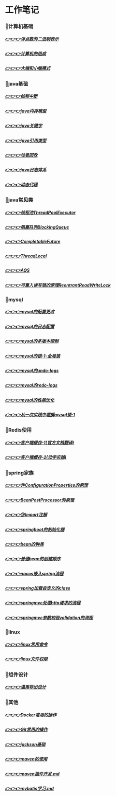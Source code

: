 # 工作笔记
### 🚩计算机基础
##### [👉👉👉浮点数的二进制表示](doc/computerscience/float-binary.md)
##### [👉👉👉计算机的组成](doc/computerscience/computer-composition.md)
##### [👉👉👉大端和小端模式](doc/computerscience/LittleAndBigEdian.md)

### 🚩java基础
##### [👉👉👉线程中断](./doc/javabasic/thead-interrupt.md)
##### [👉👉👉java内存模型](./doc/javabasic/java-memory-model.md)
##### [👉👉👉java关键字](./doc/javabasic/java-keywords.md)
##### [👉👉👉java引用类型](./doc/javabasic/java-reference.md)
##### [👉👉👉垃圾回收](./doc/javabasic/gc.md)
##### [👉👉👉java日志体系](./doc/javabasic/java-log.md)
##### [👉👉👉动态代理](./doc/javabasic/proxy.md)

### 🚩java常见类
##### [👉👉👉线程池ThreadPoolExecutor](doc/commonclass/ThreadPoolExecutor.md)
##### [👉👉👉阻塞队列BlockingQueue](doc/commonclass/BlockingQueue.md)
##### [👉👉👉CompletableFuture](doc/commonclass/CompletableFuture.md)
##### [👉👉👉ThreadLocal](doc/commonclass/ThreadLocal.md)
##### [👉👉👉AQS](doc/commonclass/AQS.md)
##### [👉👉👉可重入读写锁的原理ReentrantReadWriteLock](doc/commonclass/ReentrantReadWriteLock.md)

### 🚩mysql
##### [👉👉👉mysql的配置更改](doc/mysql/mysql的配置更改.md)
##### [👉👉👉mysql的日志配置](doc/mysql/mysql的日志配置.md)
##### [👉👉👉mysql的多版本控制](doc/mysql/mysql的多版本控制.md)
##### [👉👉👉mysql的锁-1-全局锁](doc/mysql/mysql的多版mysql的锁-1-全局锁.md)
##### [👉👉👉mysql的undo-logs](doc/mysql/mysql的undo-logs.md)
##### [👉👉👉mysql的redo-logs](doc/mysql/mysql的redo-logs.md)
##### [👉👉👉mysql的性能优化](doc/mysql/mysql的性能优化.md)
##### [👉👉👉从一次实践中理解mysql锁-1](doc/mysql/从一次实践中理解mysql锁-1.md)

### 🚩Redis使用
##### [👉👉👉客户端缓存-1(官方文档翻译)](doc/redis/客户端缓存-1(官方文档翻译).md)
##### [👉👉👉客户端缓存-2(动手实践)](doc/redis/redis-persistence-1.md)

### 🚩spring家族
##### [👉👉👉@ConfigurationProperties的原理](doc/spring/@ConfigurationProperties的原理.md)
##### [👉👉👉BeanPostProcessor的原理](doc/spring/BeanPostProcessor.md)
##### [👉👉👉@Import注解](doc/spring/@Import注解.md)
##### [👉👉👉springboot的初始化器](doc/spring/springboot的初始化器.md)
##### [👉👉👉bean的种类](doc/spring/bean的种类.md)
##### [👉👉👉普通bean的创建顺序](doc/spring/普通bean的创建顺序.md)
##### [👉👉👉nacos嵌入spring流程](doc/spring/nacos嵌入spring流程.md)
##### [👉👉👉spring加载自定义的class](doc/spring/spring加载自定义的class.md)
##### [👉👉👉springmvc处理http请求的流程](doc/spring/springmvc处理http请求的流程.md)
##### [👉👉👉springmvc参数校验validation的流程](doc/spring/springmvc参数校验validation的流程.md)

### 🚩linux
##### [👉👉👉linux常用命令](doc/linux/linux常用命令.md)
##### [👉👉👉linux文件权限](./doc/linux/linux文件权限.md)

### 🚩组件设计
##### [👉👉👉通用导出设计](doc/componentdesign/通用导出设计.md)


### 🚩其他
##### [👉👉👉Docker常用的操作](doc/docker.md)
##### [👉👉👉Git常用的操作](doc/git.md)
##### [👉👉👉jackson基础](doc/jackson基础.md)
##### [👉👉👉maven的使用](doc/maven的使用.md)
##### [👉👉👉maven插件开发.md](doc/maven插件开发.md)
##### [👉👉👉mybatis学习.md](doc/mybatis.md)








